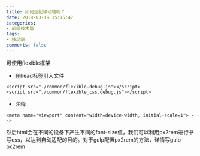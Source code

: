 ```yaml
---
title: 如何适配移动端呢？
date: 2018-03-19 15:15:47
categories:
- 前端技术篇
tags:
- 移动端
comments: false
---
```


可使用flexible框架

- 在head标签引入文件


```
<script src="./common/flexible.debug.js"></script>
<script src="./common/flexible_css.debug.js"></script>
```

- 注释


```
<meta name="viewport" content="width=device-width, initial-scale=1"> -->
```

然后html会在不同的设备下产生不同的font-size值，我们可以利用px2rem进行书写css，以达到自动适配的目的。对于gulp配置px2rem的方法，详情写gulp-px2rem